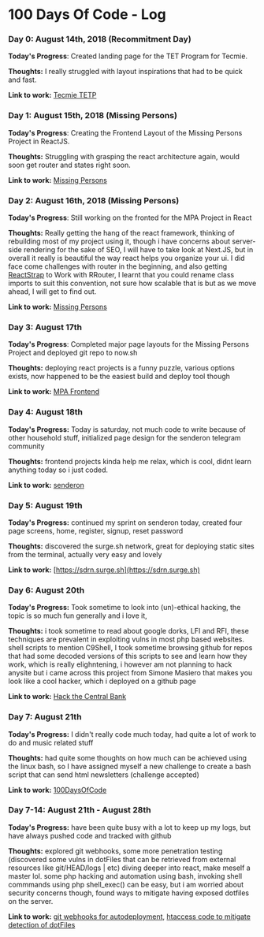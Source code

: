 # 100 Days Of Code - Log



### Day 0: August 14th, 2018 (Recommitment Day)

**Today's Progress**: Created landing page for the TET Program for Tecmie.

**Thoughts:** I really struggled with layout inspirations that had to be quick and fast.

**Link to work:** [Tecmie TETP](https://tet.tecmie.com)



### Day 1: August 15th, 2018 (Missing Persons)

**Today's Progress**: Creating the Frontend Layout of the Missing Persons Project in ReactJS.

**Thoughts:** Struggling with grasping the react architecture again, would soon get router and states right soon.

**Link to work:** [Missing Persons](https://github.com/koolamusic/mpa-react)



### Day 2: August 16th, 2018 (Missing Persons)

**Today's Progress**: Still working on the fronted for the MPA Project in React

**Thoughts:** Really getting the hang of the react framework, thinking of rebuilding most of my project using it, though i 
have concerns about server-side rendering for the sake of SEO, I will have to take look at Next.JS, but in overall it really is 
beautiful the way react helps you organize your ui. I did face come challenges with router in the beginning, and also getting
[ReactStrap](https://reactstrap.github.io) to Work with RRouter, I learnt that you could rename class imports to suit this convention, not sure how scalable that is 
but as we move ahead, I will get to find out. 

**Link to work:** [Missing Persons](https://github.com/koolamusic/mpa-react)



### Day 3: August 17th

**Today's Progress**: Completed major page layouts for the Missing Persons Project and deployed git repo to now.sh

**Thoughts:** deploying react projects is a funny puzzle, various options exists, now happened to be the easiest build and deploy tool though

**Link to work:** [MPA Frontend](https://mpa-dxadsepkqm.now.sh)




### Day 4: August 18th

**Today's Progress:** Today is saturday, not much code to write because of other household stuff, initialized page design for the senderon telegram community

**Thoughts:** frontend projects kinda help me relax, which is cool, didnt learn anything today so i just coded.

**Link to work:** [senderon](https://github.com/koolamusic/snderon)




### Day 5: August 19th 

**Today's Progress:** continued my sprint on senderon today, created four page screens, home, register, signup, reset password

**Thoughts:** discovered the surge.sh network, great for deploying static sites from the terminal, actually very easy and lovely

**Link to work:** [https://sdrn.surge.sh](https://sdrn.surge.sh)




### Day 6: August 20th

**Today's Progress:** Took sometime to look into (un)-ethical hacking, the topic is so much fun generally and i love it,  

**Thoughts:** i took sometime to read about google dorks, LFI and RFI, these techniques are prevalent in exploiting vulns in most php based websites. shell scripts to mention C9Shell, I took sometime browsing github for repos that had some decoded versions of this scripts to see and learn how they work, which is really elighntening, i however am not planning to hack anysite but i came across this project from Simone Masiero that makes you look like a cool hacker, which i deployed on a github page

**Link to work:** [Hack the Central Bank](https://koolamusic.github.io/hackertyper)




### Day 7: August 21th


**Today's Progress:** I didn't really code much today, had quite a lot of work to do and music related stuff

**Thoughts:** had quite some thoughts on how much can be achieved using the linux bash, so I have assigned myself a new challenge to create a bash script that can send html newsletters (challenge accepted)

**Link to work:** [100DaysOfCode](https://github.com/koolamusic/100-days-of-code)




### Day 7-14: August 21th - August 28th


**Today's Progress:** have been quite busy with a lot to keep up my logs, but have always pushed code and tracked with github

**Thoughts:** explored git webhooks, some more penetration testing (discovered some vulns in dotFiles that can be retrieved from external resources like git/HEAD/logs | etc) diving deeper into react, make meself a master lol. some php hacking and automation using bash, invoking shell commmands using php shell_exec() can be easy, but i am worried about security concerns though, found ways to mitigate having exposed dotfiles on the server. 

**Link to work:** [git webhooks for autodeployment](https://gist.github.com/koolamusic/e79edf06d42165edfbfd988d75990516), [htaccess code to mitigate detection of dotFiles](https://gist.github.com/koolamusic/e30e03f4999003d6efee6e8e53bca1e0)



